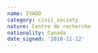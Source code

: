 ```yaml
---
name: IVADO
category: civil_society
nature: Centre de recherche
nationality: Canada
date_signed: '2018-11-12'
---
```

    